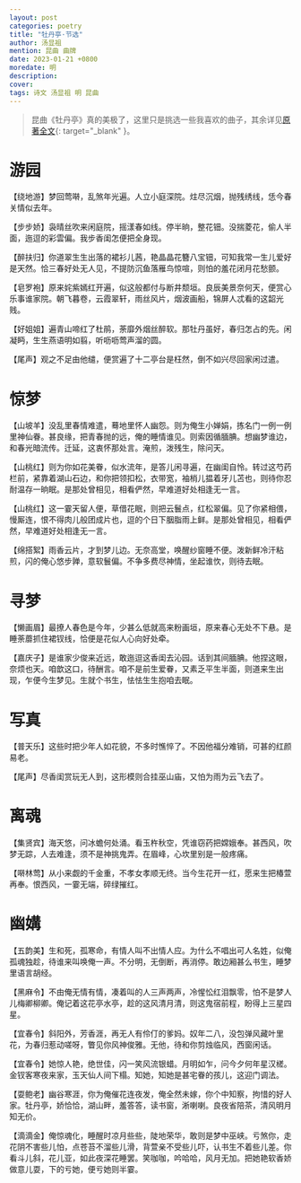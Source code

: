 ```yaml
---
layout: post
categories: poetry
title: "牡丹亭·节选"
author: 汤显祖
mention: 昆曲 曲牌
date: 2023-01-21 +0800
moredate: 明
description: 
cover: 
tags: 诗文 汤显祖 明 昆曲
---
```


> 昆曲《牡丹亭》真的美极了，这里只是挑选一些我喜欢的曲子，其余详见[原著全文](http://www.taiwan.cn/zt/wj/mdt/qt/200801/t20080102_523770.htm){: target="_blank" }。

# 游园

【绕地游】梦回莺啭，乱煞年光遍。人立小庭深院。炷尽沉烟，抛残绣线，恁今春关情似去年。

【步步娇】袅晴丝吹来闲庭院，摇漾春如线。停半晌，整花钿。没揣菱花，偷人半面，迤逗的彩雲偏。我步香闺怎便把全身现。

【醉扶归】你道翠生生出落的裙衫儿茜，艳晶晶花簪八宝钿，可知我常一生儿爱好是天然。恰三春好处无人见，不提防沉鱼落雁鸟惊喧，则怕的羞花闭月花愁颤。

【皂罗袍】原来姹紫嫣红开遍，似这般都付与断井颓垣。良辰美景奈何天，便赏心乐事谁家院。朝飞暮卷，云霞翠轩，雨丝风片，烟波画船，锦屏人忒看的这韶光贱。

【好姐姐】遍青山啼红了杜鹃，荼靡外烟丝醉软。那牡丹虽好，春归怎占的先。闲凝眄，生生燕语明如翦，听呖呖莺声溜的圆。

【尾声】观之不足由他缱，便赏遍了十二亭台是枉然，倒不如兴尽回家闲过遣。

# 惊梦

【山坡羊】没乱里春情难遣，蓦地里怀人幽怨。则为俺生小婵娟，拣名门一例一例里神仙眷。甚良缘，把青春抛的远，俺的睡情谁见。则索因循腼腆。想幽梦谁边，和春光暗流传。迁延，这衷怀那处言。淹煎，泼残生，除问天。

【山桃红】则为你如花美眷，似水流年，是答儿闲寻遍，在幽闺自怜。转过这芍药栏前，紧靠着湖山石边，和你把领扣松，衣带宽，袖梢儿揾着牙儿苫也，则待你忍耐温存一晌眠。是那处曾相见，相看俨然，早难道好处相逢无一言。

【山桃红】这一霎天留人便，草借花眠，则把云鬟点，红松翠偏。见了你紧相偎，慢厮连，恨不得肉儿般团成片也，逗的个日下胭脂雨上鲜。是那处曾相见，相看俨然，早难道好处相逢无一言。

【绵搭絮】雨香云片，才到梦儿边。无奈高堂，唤醒纱窗睡不便。泼新鲜冷汗粘煎，闪的俺心悠步亸，意软鬟偏。不争多费尽神情，坐起谁忺，则待去眠。

# 寻梦

【懒画眉】最撩人春色是今年，少甚么低就高来粉画垣，原来春心无处不下悬。是睡荼蘼抓住裙钗线，恰便是花似人心向好处牵。

【嘉庆子】是谁家少俊来近远，敢迤逗这香闺去沁园。话到其间腼腆。他捏这眼，奈烦也天。咱歆这口，待酬言。咱不是前生爱眷，又素乏平生半面，则道来生出现，乍便今生梦见。生就个书生，怯怯生生抱咱去眠。

# 写真

【普天乐】这些时把少年人如花貌，不多时憔悴了。不因他福分难销，可甚的红颜易老。

【尾声】尽香闺赏玩无人到，这形模则合挂巫山庙，又怕为雨为云飞去了。

# 离魂

【集贤宾】海天悠，问冰蟾何处涌。看玉杵秋空，凭谁窃药把嫦娥奉。甚西风，吹梦无踪，人去难逢，须不是神挑鬼弄。在眉峰，心坎里别是一般疼痛。

【啭林莺】从小来觑的千金重，不孝女孝顺无终。当今生花开一红，愿来生把椿萱再奉。恨西风，一霎无端，碎绿摧红。

# 幽媾

【五韵美】生和死，孤寒命，有情人叫不出情人应。为什么不唱出可人名姓，似俺孤魂独趁，待谁来叫唤俺一声。不分明，无倒断，再消停。敢边厢甚么书生，睡梦里语言胡经。

【黑麻令】不由俺无情有情，凑着叫的人三声两声，冷惺忪红泪飘零，怕不是梦人儿梅卿柳卿。俺记着这花亭水亭，趁的这风清月清，则这鬼宿前程，盼得上三星四星。

【宜春令】斜阳外，芳香涯，再无人有伶仃的爹妈。奴年二八，没包弹风藏叶里花，为春归惹动嗟呀，瞥见你风神俊雅。无他，待和你剪烛临风，西窗闲话。

【宜春令】她惊人艳，绝世佳，闪一笑风流银蜡。月明如乍，问今夕何年星汉槎。金钗客寒夜来家，玉天仙人间下榻。知她，知她是甚宅眷的孩儿，这迎门调法。

【耍鲍老】幽谷寒涯，你为俺催花连夜发，俺全然未嫁，你个中知察，拘惜的好人家。牡丹亭，娇恰恰，湖山畔，羞答答，读书窗，淅喇喇。良夜省陪茶，清风明月知无价。

【滴滴金】俺惊魂化，睡醒时凉月些些，陡地荣华，敢则是梦中巫峡。亏煞你，走花阴不害些儿怕，点苍苔不溜些儿滑，背萱亲不受些儿吓，认书生不着些儿差。你看斗儿斜，花儿亚，如此夜深花睡罢。笑咖咖，吟哈哈，风月无加。把她艳软香娇做意儿耍，下的亏她，便亏她则半霎。
